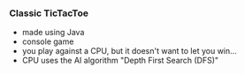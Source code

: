 <h3>Classic TicTacToe</h3>

- made using Java
- console game
- you play against a CPU, but it doesn't want to let you win...
- CPU uses the AI algorithm "Depth First Search (DFS)"

